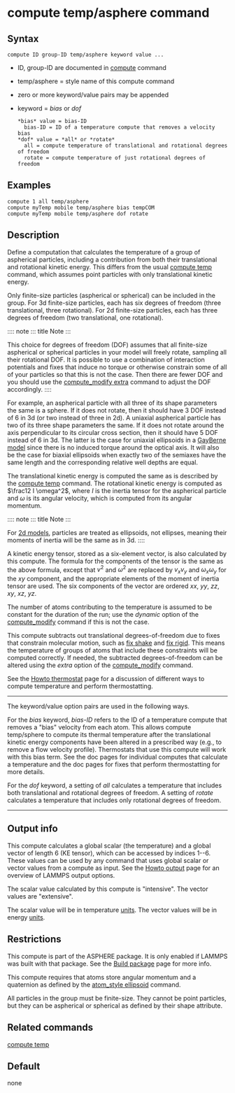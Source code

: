 # compute temp/asphere command

## Syntax

``` LAMMPS
compute ID group-ID temp/asphere keyword value ...
```

-   ID, group-ID are documented in [compute](compute) command

-   temp/asphere = style name of this compute command

-   zero or more keyword/value pairs may be appended

-   keyword = *bias* or *dof*

        *bias* value = bias-ID
          bias-ID = ID of a temperature compute that removes a velocity bias
        *dof* value = *all* or *rotate*
          all = compute temperature of translational and rotational degrees of freedom
          rotate = compute temperature of just rotational degrees of freedom

## Examples

``` LAMMPS
compute 1 all temp/asphere
compute myTemp mobile temp/asphere bias tempCOM
compute myTemp mobile temp/asphere dof rotate
```

## Description

Define a computation that calculates the temperature of a group of
aspherical particles, including a contribution from both their
translational and rotational kinetic energy. This differs from the usual
[compute temp](compute_temp) command, which assumes point particles with
only translational kinetic energy.

Only finite-size particles (aspherical or spherical) can be included in
the group. For 3d finite-size particles, each has six degrees of freedom
(three translational, three rotational). For 2d finite-size particles,
each has three degrees of freedom (two translational, one rotational).

:::: note
::: title
Note
:::

This choice for degrees of freedom (DOF) assumes that all finite-size
aspherical or spherical particles in your model will freely rotate,
sampling all their rotational DOF. It is possible to use a combination
of interaction potentials and fixes that induce no torque or otherwise
constrain some of all of your particles so that this is not the case.
Then there are fewer DOF and you should use the [compute_modify
extra](compute_modify) command to adjust the DOF accordingly.
::::

For example, an aspherical particle with all three of its shape
parameters the same is a sphere. If it does not rotate, then it should
have 3 DOF instead of 6 in 3d (or two instead of three in 2d). A
uniaxial aspherical particle has two of its three shape parameters the
same. If it does not rotate around the axis perpendicular to its
circular cross section, then it should have 5 DOF instead of 6 in 3d.
The latter is the case for uniaxial ellipsoids in a [GayBerne
model](pair_gayberne) since there is no induced torque around the
optical axis. It will also be the case for biaxial ellipsoids when
exactly two of the semiaxes have the same length and the corresponding
relative well depths are equal.

The translational kinetic energy is computed the same as is described by
the [compute temp](compute_temp) command. The rotational kinetic energy
is computed as $\frac12 I \omega^2$, where $I$ is the inertia tensor for
the aspherical particle and $\omega$ is its angular velocity, which is
computed from its angular momentum.

:::: note
::: title
Note
:::

For [2d models](dimension), particles are treated as ellipsoids, not
ellipses, meaning their moments of inertia will be the same as in 3d.
::::

A kinetic energy tensor, stored as a six-element vector, is also
calculated by this compute. The formula for the components of the tensor
is the same as the above formula, except that $v^2$ and $\omega^2$ are
replaced by $v_x v_y$ and $\omega_x \omega_y$ for the $xy$ component,
and the appropriate elements of the moment of inertia tensor are used.
The six components of the vector are ordered $xx$, $yy$, $zz$, $xy$,
$xz$, $yz$.

The number of atoms contributing to the temperature is assumed to be
constant for the duration of the run; use the *dynamic* option of the
[compute_modify](compute_modify) command if this is not the case.

This compute subtracts out translational degrees-of-freedom due to fixes
that constrain molecular motion, such as [fix shake](fix_shake) and [fix
rigid](fix_rigid). This means the temperature of groups of atoms that
include these constraints will be computed correctly. If needed, the
subtracted degrees-of-freedom can be altered using the *extra* option of
the [compute_modify](compute_modify) command.

See the [Howto thermostat](Howto_thermostat) page for a discussion of
different ways to compute temperature and perform thermostatting.

------------------------------------------------------------------------

The keyword/value option pairs are used in the following ways.

For the *bias* keyword, *bias-ID* refers to the ID of a temperature
compute that removes a \"bias\" velocity from each atom. This allows
compute temp/sphere to compute its thermal temperature after the
translational kinetic energy components have been altered in a
prescribed way (e.g., to remove a flow velocity profile). Thermostats
that use this compute will work with this bias term. See the doc pages
for individual computes that calculate a temperature and the doc pages
for fixes that perform thermostatting for more details.

For the *dof* keyword, a setting of *all* calculates a temperature that
includes both translational and rotational degrees of freedom. A setting
of *rotate* calculates a temperature that includes only rotational
degrees of freedom.

------------------------------------------------------------------------

## Output info

This compute calculates a global scalar (the temperature) and a global
vector of length 6 (KE tensor), which can be accessed by indices 1\--6.
These values can be used by any command that uses global scalar or
vector values from a compute as input. See the [Howto
output](Howto_output) page for an overview of LAMMPS output options.

The scalar value calculated by this compute is \"intensive\". The vector
values are \"extensive\".

The scalar value will be in temperature [units](units). The vector
values will be in energy [units](units).

## Restrictions

This compute is part of the ASPHERE package. It is only enabled if
LAMMPS was built with that package. See the [Build
package](Build_package) page for more info.

This compute requires that atoms store angular momentum and a quaternion
as defined by the [atom_style ellipsoid](atom_style) command.

All particles in the group must be finite-size. They cannot be point
particles, but they can be aspherical or spherical as defined by their
shape attribute.

## Related commands

[compute temp](compute_temp)

## Default

none
